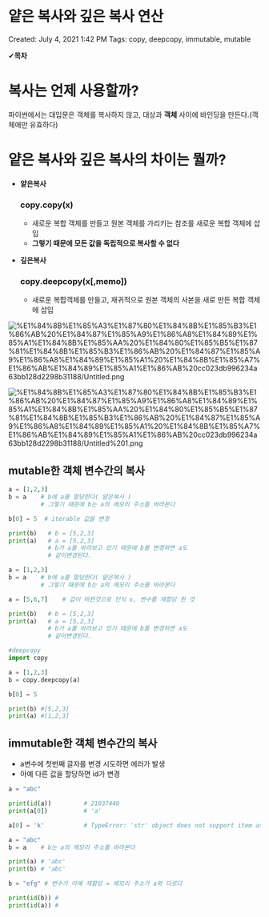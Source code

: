 # 얕은 복사와 깊은 복사 연산

Created: July 4, 2021 1:42 PM
Tags: copy, deepcopy, immutable, mutable

✔**목차**

# **복사는 언제 사용할까?**

파이썬에서는 대입문은 객체를 복사하지 않고, 대상과 **객체** 사이에 바인딩을 만든다.(객체에만 유효하다)

# **얕은 복사와 깊은 복사의 차이는 뭘까?**

- **얕은복사**

    ### copy.copy(x)

    - 새로운 복합 객체를 만들고 원본 객체를 가리키는 참조를 새로운 복합 객체에 삽입
    - **그렇기 때문에 모든 값을 독립적으로 복사할 수 없다**

- **깊은복사**

    ### copy.deepcopy(x[,memo])

    - 새로운 복합객체를 만들고, 재귀적으로 원본 객체의 사본을 새로 만든 복합 객체에 삽입

![%E1%84%8B%E1%85%A3%E1%87%80%E1%84%8B%E1%85%B3%E1%86%AB%20%E1%84%87%E1%85%A9%E1%86%A8%E1%84%89%E1%85%A1%E1%84%8B%E1%85%AA%20%E1%84%80%E1%85%B5%E1%87%81%E1%84%8B%E1%85%B3%E1%86%AB%20%E1%84%87%E1%85%A9%E1%86%A8%E1%84%89%E1%85%A1%20%E1%84%8B%E1%85%A7%E1%86%AB%E1%84%89%E1%85%A1%E1%86%AB%20cc023db996234a63bb128d2298b31188/Untitled.png](%E1%84%8B%E1%85%A3%E1%87%80%E1%84%8B%E1%85%B3%E1%86%AB%20%E1%84%87%E1%85%A9%E1%86%A8%E1%84%89%E1%85%A1%E1%84%8B%E1%85%AA%20%E1%84%80%E1%85%B5%E1%87%81%E1%84%8B%E1%85%B3%E1%86%AB%20%E1%84%87%E1%85%A9%E1%86%A8%E1%84%89%E1%85%A1%20%E1%84%8B%E1%85%A7%E1%86%AB%E1%84%89%E1%85%A1%E1%86%AB%20cc023db996234a63bb128d2298b31188/Untitled.png)

![%E1%84%8B%E1%85%A3%E1%87%80%E1%84%8B%E1%85%B3%E1%86%AB%20%E1%84%87%E1%85%A9%E1%86%A8%E1%84%89%E1%85%A1%E1%84%8B%E1%85%AA%20%E1%84%80%E1%85%B5%E1%87%81%E1%84%8B%E1%85%B3%E1%86%AB%20%E1%84%87%E1%85%A9%E1%86%A8%E1%84%89%E1%85%A1%20%E1%84%8B%E1%85%A7%E1%86%AB%E1%84%89%E1%85%A1%E1%86%AB%20cc023db996234a63bb128d2298b31188/Untitled%201.png](%E1%84%8B%E1%85%A3%E1%87%80%E1%84%8B%E1%85%B3%E1%86%AB%20%E1%84%87%E1%85%A9%E1%86%A8%E1%84%89%E1%85%A1%E1%84%8B%E1%85%AA%20%E1%84%80%E1%85%B5%E1%87%81%E1%84%8B%E1%85%B3%E1%86%AB%20%E1%84%87%E1%85%A9%E1%86%A8%E1%84%89%E1%85%A1%20%E1%84%8B%E1%85%A7%E1%86%AB%E1%84%89%E1%85%A1%E1%86%AB%20cc023db996234a63bb128d2298b31188/Untitled%201.png)

## **mutable한 객체 변수간의 복사**

```python
a = [1,2,3]
b = a    # b에 a를 할당한다( 얕은복사 )
         # 그렇기 때문에 b는 a의 메모리 주소를 바라본다

b[0] = 5  # iterable 값을 변경

print(b)   # b = [5,2,3]
print(a)   # a = [5,2,3] 
           # b가 a를 바라보고 있기 때문에 b를 변경하면 a도 
           # 같이변경된다.
```

```python
a = [1,2,3]
b = a    # b에 a를 할당한다( 얕은복사 )
         # 그렇기 때문에 b는 a의 메모리 주소를 바라본다

a = [5,6,7]    # 값이 바뀐것으로 인식 x, 변수를 재할당 한 것

print(b)   # b = [5,2,3]
print(a)   # a = [5,2,3] 
           # b가 a를 바라보고 있기 때문에 b를 변경하면 a도 
           # 같이변경된다.
```

```python
#deepcopy
import copy

a = [1,2,3]
b = copy.deepcopy(a)

b[0] = 5

print(b) #[5,2,3]
print(a) #[1,2,3]
```

## immutable한 객체 변수간의 복사

- a변수에 첫번째 글자를 변경 시도하면 에러가 발생
- 아예 다른 값을 할당하면 id가 변경

```python
a = "abc"

print(id(a))         # 21037440
print(a[0])          # 'a'

a[0] = 'k'           # TypeError: 'str' object does not support item assignment
```

```python
a = "abc"
b = a    # b는 a의 메모리 주소를 바라본다

print(a) # 'abc' 
print(b) # 'abc'

b = "efg" # 변수가 아예 재할당 = 메모리 주소가 a와 다르다

print(id(b)) #
print(id(a)) #

```